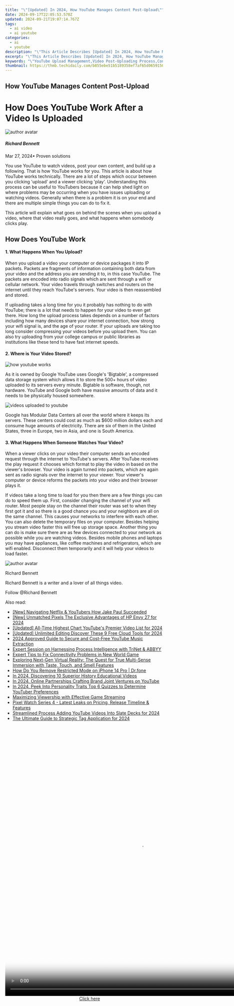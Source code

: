 ```yaml
---
title: "\"[Updated] In 2024, How YouTube Manages Content Post-Upload\""
date: 2024-09-17T22:05:53.570Z
updated: 2024-09-21T19:07:14.767Z
tags:
  - ai video
  - ai youtube
categories:
  - ai
  - youtube
description: "\"This Article Describes [Updated] In 2024, How YouTube Manages Content Post-Upload\""
excerpt: "\"This Article Describes [Updated] In 2024, How YouTube Manages Content Post-Upload\""
keywords: "\"YouTube Upload Management,Video Post-Uploading Process,Content Handling on YouTube,YouTube After-Upload Strategy,Managing YouTube Videos Post-Upload,YouTube Content Lifecycle Post-Upload,YouTube Post-Upload Content Control\""
thumbnail: https://thmb.techidaily.com/b855ebe51b5189358ef7af65d06591503136d0471619c6e6540592a14f8eb424.jpg
---
```


## How YouTube Manages Content Post-Upload

# How Does YouTube Work After a Video Is Uploaded

![author avatar](https://images.wondershare.com/filmora/article-images/richard-bennett.jpg)

##### Richard Bennett

 Mar 27, 2024• Proven solutions

You use YouTube to watch videos, post your own content, and build up a following. That is how YouTube works for you. This article is about how YouTube works technically. There are a lot of steps which occur between you clicking 'upload' and a viewer clicking 'play'. Understanding this process can be useful to YouTubers because it can help shed light on where problems may be occurring when you have issues uploading or watching videos. Generally when there is a problem it is on your end and there are multiple simple things you can do to fix it.

This article will explain what goes on behind the scenes when you upload a video, where that video really goes, and what happens when somebody clicks play.

## How Does YouTube Work

#### 1\. What Happens When You Upload?

When you upload a video your computer or device packages it into IP packets. Packets are fragments of information containing both data from your video and the address you are sending it to, in this case YouTube. The packets are encoded into radio signals which are sent through a wifi or cellular network. Your video travels through switches and routers on the internet until they reach YouTube's servers. Your video is then reassembled and stored.

If uploading takes a long time for you it probably has nothing to do with YouTube; there is a lot that needs to happen for your video to even get there. How long the upload process takes depends on a number of factors including how many devices share your internet connection, how strong your wifi signal is, and the age of your router. If your uploads are taking too long consider compressing your videos before you upload them. You can also try uploading from your college campus or public libraries as institutions like these tend to have fast internet speeds.

#### 2\. Where is Your Video Stored?

![how youtube works](https://images.wondershare.com/filmora/article-images/how-youtube-works.JPG)

As it is owned by Google YouTube uses Google's 'Bigtable', a compressed data storage system which allows it to store the 500+ hours of video uploaded to its servers every minute. Bigtable is software, though, not hardware. YouTube and Google both have massive amounts of data and it needs to be physically housed somewhere.

![videos uploaded to youtube](https://images.wondershare.com/filmora/article-images/videos-uploaded-to-youtube.jpg)

Google has Modular Data Centers all over the world where it keeps its servers. These centers could cost as much as $600 million dollars each and consume huge amounts of electricity. There are six of them in the United States, three in Europe, two in Asia, and one is South America.

#### 3\. What Happens When Someone Watches Your Video?

When a viewer clicks on your video their computer sends an encoded request through the internet to YouTube's servers. After YouTube receives the play request it chooses which format to play the video in based on the viewer's browser. Your video is again turned into packets, which are again sent as radio signals over the internet to your viewer. Your viewer's computer or device reforms the packets into your video and their browser plays it.

If videos take a long time to load for you then there are a few things you can do to speed them up. First, consider changing the channel of your wifi router. Most people stay on the channel their router was set to when they first got it and so there is a good chance you and your neighbors are all on the same channel. This causes your networks to interfere with each other. You can also delete the temporary files on your computer. Besides helping you stream video faster this will free up storage space. Another thing you can do is make sure there are as few devices connected to your network as possible while you are watching videos. Besides mobile phones and laptops you may have appliances, like coffee machines and refrigerators, which are wifi enabled. Disconnect them temporarily and it will help your videos to load faster.

![author avatar](https://images.wondershare.com/filmora/article-images/richard-bennett.jpg)

Richard Bennett

Richard Bennett is a writer and a lover of all things video.

Follow @Richard Bennett

<ins class="adsbygoogle"
     style="display:block"
     data-ad-format="autorelaxed"
     data-ad-client="ca-pub-7571918770474297"
     data-ad-slot="1223367746"></ins>

<ins class="adsbygoogle"
     style="display:block"
     data-ad-client="ca-pub-7571918770474297"
     data-ad-slot="8358498916"
     data-ad-format="auto"
     data-full-width-responsive="true"></ins>

<span class="atpl-alsoreadstyle">Also read:</span>
<div><ul>
<li><a href="https://youtube-web.techidaily.com/avigating-netflix-and-youtubers-how-jake-paul-succeeded/"><u>[New] Navigating Netflix & YouTubers How Jake Paul Succeeded</u></a></li>
<li><a href="https://fox-links.techidaily.com/new-unmatched-pixels-the-exclusive-advantages-of-hp-envy-27-for-2024/"><u>[New] Unmatched Pixels The Exclusive Advantages of HP Envy 27 for 2024</u></a></li>
<li><a href="https://youtube-web.techidaily.com/ed-all-time-highest-chart-youtubes-premier-video-list-for-2024/"><u>[Updated] All-Time Highest Chart YouTube's Premier Video List for 2024</u></a></li>
<li><a href="https://youtube-blog.techidaily.com/ed-unlimited-editing-discover-these-9-free-cloud-tools-for-2024/"><u>[Updated] Unlimited Editing Discover These 9 Free Cloud Tools for 2024</u></a></li>
<li><a href="https://youtube-web.techidaily.com/approved-guide-to-secure-and-cost-free-youtube-music-extraction/"><u>2024 Approved Guide to Secure and Cost-Free YouTube Music Extraction</u></a></li>
<li><a href="https://tech-savvy.techidaily.com/expert-session-on-harnessing-process-intelligence-with-trinet-and-abbyy/"><u>Expert Session on Harnessing Process Intelligence with TriNet & ABBYY</u></a></li>
<li><a href="https://win-able.techidaily.com/expert-tips-to-fix-connectivity-problems-in-new-world-game/"><u>Expert Tips to Fix Connectivity Problems in New World Game</u></a></li>
<li><a href="https://techidaily.com/exploring-next-gen-virtual-reality-the-quest-for-true-multi-sense-immersion-with-taste-touch-and-smell-features/"><u>Exploring Next-Gen Virtual Reality: The Quest for True Multi-Sense Immersion with Taste, Touch, and Smell Features</u></a></li>
<li><a href="https://iphone-unlock.techidaily.com/how-do-you-remove-restricted-mode-on-iphone-14-pro-drfone-by-drfone-ios/"><u>How Do You Remove Restricted Mode on iPhone 14 Pro | Dr.fone</u></a></li>
<li><a href="https://youtube-web.techidaily.com/24-discovering-10-superior-history-educational-videos/"><u>In 2024, Discovering 10 Superior History Educational Videos</u></a></li>
<li><a href="https://extra-skills.techidaily.com/in-2024-online-partnerships-crafting-brand-joint-ventures-on-youtube/"><u>In 2024, Online Partnerships Crafting Brand Joint Ventures on YouTube</u></a></li>
<li><a href="https://youtube-web.techidaily.com/24-peek-into-personality-traits-top-6-quizzes-to-determine-youtuber-preferences/"><u>In 2024, Peek Into Personality Traits Top 6 Quizzes to Determine YouTuber Preferences</u></a></li>
<li><a href="https://youtube-web.techidaily.com/izing-viewership-with-effective-game-streaming/"><u>Maximizing Viewership with Effective Game Streaming</u></a></li>
<li><a href="https://techno-recovery.techidaily.com/pixel-watch-series-4-latest-leaks-on-pricing-release-timeline-and-features/"><u>Pixel Watch Series 4 - Latest Leaks on Pricing, Release Timeline & Features</u></a></li>
<li><a href="https://youtube-zero.techidaily.com/mlined-process-adding-youtube-videos-into-slate-decks-for-2024/"><u>Streamlined Process Adding YouTube Videos Into Slate Decks for 2024</u></a></li>
<li><a href="https://youtube-web.techidaily.com/ltimate-guide-to-strategic-tag-application-for-2024/"><u>The Ultimate Guide to Strategic Tag Application for 2024</u></a></li>
</ul></div>

<!-- affiliate ads begin -->
<span id="1834906">
					<video width="864" height="864" style="cursor:pointer"
           poster="//a.impactradius-go.com/display-clicktoplayimage/1834906.png"
           onclick="if(!this.playClicked){this.play();this.setAttribute('controls',true);this.playClicked=true;}">
	   <source src="//a.impactradius-go.com/display-ad/16836-1834906">
	   <img src="//a.impactradius-go.com/display-clicktoplayimage/1834906.png" style="border: none; height: 100%; width: 100%; object-fit: contain">
	</video>
	<div style="width:540px;text-align:center"><a href="javascript:window.open(decodeURIComponent('https%3A%2F%2F25home.pxf.io%2Fc%2F5597632%2F1834906%2F16836'), '_blank');void(0);">Click here</a></div>
</span>
<img height="0" width="0" src="https://imp.pxf.io/i/5597632/1834906/16836" style="position:absolute;visibility:hidden;" border="0" />
<!-- affiliate ads end -->

